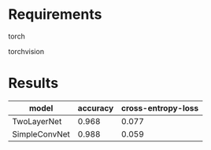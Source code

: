 # Requirements

torch

torchvision

# Results

| model | accuracy | cross-entropy-loss |
| ---- | ---- | ---- |
| TwoLayerNet | 0.968 | 0.077 |
| SimpleConvNet | 0.988 | 0.059 |
